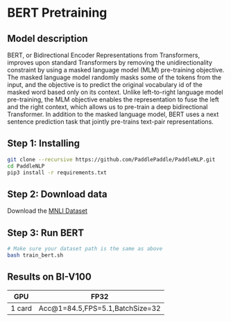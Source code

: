 # BERT Pretraining

## Model description

BERT, or Bidirectional Encoder Representations from Transformers, improves upon standard Transformers by removing the unidirectionality constraint by using a masked language model (MLM) pre-training objective. The masked language model randomly masks some of the tokens from the input, and the objective is to predict the original vocabulary id of the masked word based only on its context. Unlike left-to-right language model pre-training, the MLM objective enables the representation to fuse the left and the right context, which allows us to pre-train a deep bidirectional Transformer. In addition to the masked language model, BERT uses a next sentence prediction task that jointly pre-trains text-pair representations.

## Step 1: Installing

```bash
git clone --recursive https://github.com/PaddlePaddle/PaddleNLP.git
cd PaddleNLP
pip3 install -r requirements.txt
```

## Step 2: Download data

Download the [MNLI Dataset](http://www.nyu.edu/projects/bowman/multinli/)


## Step 3: Run BERT

```bash
# Make sure your dataset path is the same as above
bash train_bert.sh
```


## Results on BI-V100

<div align="center">

| GPU         | FP32                                 |
| ----------- | ------------------------------------ |
| 1 card      | Acc@1=84.5,FPS=5.1,BatchSize=32      |

</div>
